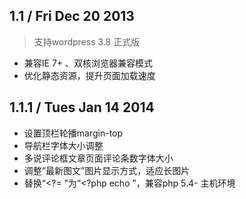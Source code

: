 ## 1.1 / Fri Dec 20 2013

> 支持wordpress 3.8 正式版

* 兼容IE 7+ 、双核浏览器兼容模式
* 优化静态资源，提升页面加载速度

## 1.1.1 / Tues Jan 14 2014

* 设置顶栏轮播margin-top
* 导航栏字体大小调整
* 多说评论框文章页面评论条数字体大小
* 调整“最新图文”图片显示方式，适应长图片
* 替换“<?= ”为“<?php echo ”，兼容php 5.4- 主机环境